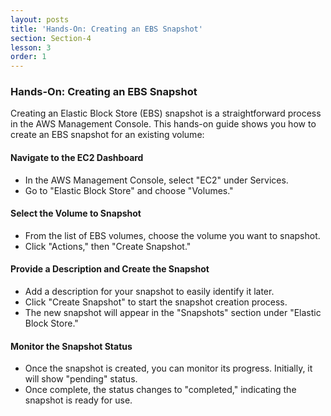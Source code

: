 ```yaml
---
layout: posts
title: 'Hands-On: Creating an EBS Snapshot'
section: Section-4
lesson: 3
order: 1
---
```


### Hands-On: Creating an EBS Snapshot

Creating an Elastic Block Store (EBS) snapshot is a straightforward process in the AWS Management Console. This hands-on guide shows you how to create an EBS snapshot for an existing volume:

<!-- pagebreak -->

#### Navigate to the EC2 Dashboard

- In the AWS Management Console, select "EC2" under Services.
- Go to "Elastic Block Store" and choose "Volumes."

<!-- pagebreak -->

#### Select the Volume to Snapshot

- From the list of EBS volumes, choose the volume you want to snapshot.
- Click "Actions," then "Create Snapshot."

<!-- pagebreak -->

#### Provide a Description and Create the Snapshot

- Add a description for your snapshot to easily identify it later.
- Click "Create Snapshot" to start the snapshot creation process.
- The new snapshot will appear in the "Snapshots" section under "Elastic Block Store."

<!-- pagebreak -->

#### Monitor the Snapshot Status

- Once the snapshot is created, you can monitor its progress. Initially, it will show "pending" status.
- Once complete, the status changes to "completed," indicating the snapshot is ready for use.
